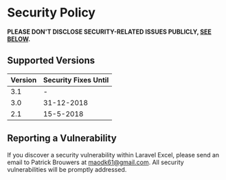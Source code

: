# Security Policy

**PLEASE DON'T DISCLOSE SECURITY-RELATED ISSUES PUBLICLY, [SEE BELOW](#reporting-a-vulnerability).**

## Supported Versions

Version | Security Fixes Until
--- | ---
3.1	| -
3.0	| 31-12-2018
2.1	| 15-5-2018

## Reporting a Vulnerability

If you discover a security vulnerability within Laravel Excel, please send an email to Patrick Brouwers at maodk61@gmail.com. All security vulnerabilities will be promptly addressed.
